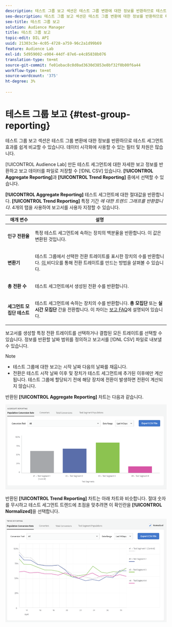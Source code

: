 ```yaml
---
description: 테스트 그룹 보고 섹션은 테스트 그룹 변환에 대한 정보를 반환하므로 테스트 세그먼트 효과를 쉽게 비교할 수 있습니다. 데이터 시각화에 사용할 수 있는 필터 및 차원은 많습니다.
seo-description: 테스트 그룹 보고 섹션은 테스트 그룹 변환에 대한 정보를 반환하므로 테스트 세그먼트 효과를 쉽게 비교할 수 있습니다. 데이터 시각화에 사용할 수 있는 필터 및 차원은 많습니다.
seo-title: 테스트 그룹 보고
solution: Audience Manager
title: 테스트 그룹 보고
topic-edit: DIL API
uuid: 21303c3e-4c05-4728-a759-96c2a1d99b69
feature: Audience Lab
exl-id: 5d959002-e904-44df-87e6-e4c85838b076
translation-type: tm+mt
source-git-commit: fe01ebac8c0d0ad3630d3853e0bf32f0b00f6a44
workflow-type: tm+mt
source-wordcount: '375'
ht-degree: 3%

---
```


# 테스트 그룹 보고 {#test-group-reporting}

테스트 그룹 보고 섹션은 테스트 그룹 변환에 대한 정보를 반환하므로 테스트 세그먼트 효과를 쉽게 비교할 수 있습니다. 데이터 시각화에 사용할 수 있는 필터 및 차원은 많습니다.

[!UICONTROL Audience Lab] 만든 테스트 세그먼트에 대한 자세한 보고 정보를 반환하고 보고 데이터를 파일로 저장할 수  [!DNL CSV] 있습니다. **[!UICONTROL Aggregate Reporting]**&#x200B;과 **[!UICONTROL Trend Reporting]** 중에서 선택할 수 있습니다.

**[!UICONTROL Aggregate Reporting]** 테스트 세그먼트에 대한 절대값을 반환합니다. **[!UICONTROL Trend Reporting]** 특정 기간 *에 대한 트렌드 그래프를 반환합니다*. 4개의 탭을 사용하여 보고서를 사용자 지정할 수 있습니다.

<table id="table_446384AE9A36408A9C570CB7DB72C3D6"> 
 <thead> 
  <tr> 
   <th colname="col1" class="entry"> 매개 변수 </th> 
   <th colname="col2" class="entry"> 설명 </th> 
  </tr> 
 </thead>
 <tbody> 
  <tr> 
   <td colname="col1"> <p> <b><span class="uicontrol"> 인구 전환율</span></b> </p> </td> 
   <td colname="col2"> <p>특정 테스트 세그먼트에 속하는 장치의 백분율을 반환합니다. 이 값은 변환된 것입니다. </p> </td> 
  </tr> 
  <tr> 
   <td colname="col1"> <p> <b><span class="uicontrol"> 변환기</span></b> </p> </td> 
   <td colname="col2"> <p>테스트 그룹에서 선택한 전환 트레이트를 표시한 장치의 수를 반환합니다. <a href="https://helpx.adobe.com/audience-manager/kt/using/creating-conversion-traits-feature-video-use.html" format="https" scope="external"> 이 </a> 비디오를 통해 전환 트레이트를 만드는 방법을 살펴볼 수 있습니다. </p> </td> 
  </tr> 
  <tr> 
   <td colname="col1"> <p> <b><span class="uicontrol"> 총 전환 수</span></b> </p> </td> 
   <td colname="col2"> <p>테스트 세그먼트에서 생성된 전환 수를 반환합니다. </p> </td> 
  </tr> 
  <tr> 
   <td colname="col1"> <p> <b><span class="uicontrol"> 세그먼트 모집단 테스트</span></b> </p> </td> 
   <td colname="col2"> <p>테스트 세그먼트에 속하는 장치의 수를 반환합니다. <b><span class="uicontrol"> 총 모집단</span></b> 또는 <b><span class="uicontrol"> 실시간 모집단</span></b> 간을 전환합니다. 이 차이는 <a href="../../faq/faq-reporting.md"> 보고 FAQ</a>에 설명되어 있습니다. </p> </td>
  </tr>
 </tbody>
</table>

보고서를 생성할 특정 전환 트레이트를 선택하거나 결합된 모든 트레이트를 선택할 수 있습니다. 정보를 반환할 날짜 범위를 정의하고 보고서를 [!DNL CSV] 파일로 내보낼 수 있습니다.

>[!NOTE]
>
>* 테스트 그룹에 대한 보고는 시작 날짜 다음의 날짜를 채웁니다.
>* 전환은 테스트 시작 날짜 이후 및 장치가 테스트 세그먼트에 추가된 이후에만 계산됩니다. 테스트 그룹에 할당되기 전에 해당 장치에 전환이 발생하면 전환이 계산되지 않습니다.


반환된 **[!UICONTROL Aggregate Reporting]** 차트는 다음과 같습니다.

![](assets/aggregate-reporting.PNG)

반환된 **[!UICONTROL Trend Reporting]** 차트는 아래 차트와 비슷합니다. 절대 숫자를 무시하고 테스트 세그먼트 트렌드에 초점을 맞추려면 이 확인란을 **[!UICONTROL Normalized]**&#x200B;을 선택합니다.

![](assets/trend-reporting.PNG)
